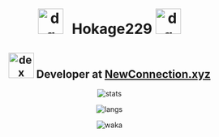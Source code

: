 <h1 align="center">
    <img alt="dg" style="margin-right: 10px" src="https://raw.githubusercontent.com/hokage229/hokage229/master/ripqsuad-drain.gif" width="50px">
    <span>Hokage229</span>
    <img alt="dg" src="https://raw.githubusercontent.com/hokage229/hokage229/master/ripqsuad-drain.gif" width="50px">
</h1>

<h2 align="center">
    <img alt="dex" src="https://raw.githubusercontent.com/hokage229/hokage229/master/laptop.gif" width="50px">
    Developer at <a href="https://newconnection.xyz/">NewConnection.xyz</a>
</h2>

<p align="center">
    <img alt="stats"
         src="https://github-readme-stats.vercel.app/api?username=hokage229&show_icons=true&theme=tokyonight&card_width=500" />
</p>

<p align="center">
    <img alt="langs"
         src="https://github-readme-stats.vercel.app/api/top-langs/README.md?username=hokage229&theme=tokyonight&card_width=500" />
</p>

<p align="center">
    <img alt="waka" src="https://github-readme-stats.vercel.app/api/wakatime?username=hokage229&theme=tokyonight" />
</p>
